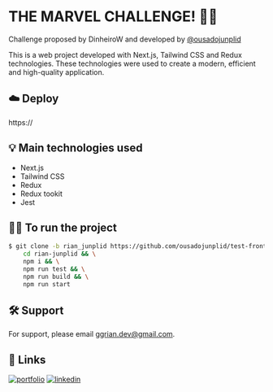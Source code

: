 # THE MARVEL CHALLENGE! 🦸‍♂️

Challenge proposed by DinheiroW and developed by [@ousadojunplid](https://www.github.com/ousadojunplid)

This is a web project developed with Next.js, Tailwind CSS and Redux technologies. These technologies were used to create a modern, efficient and high-quality application.

## ☁️ Deploy

https://

## 💡 Main technologies used

- Next.js
- Tailwind CSS
- Redux
- Redux tookit
- Jest

## 🏃‍♂️ To run the project

```bash
$ git clone -b rian_junplid https://github.com/ousadojunplid/test-frontend.git && \
    cd rian-junplid && \
    npm i && \
    npm run test && \
    npm run build && \
    npm run start
```

## 🛠️ Support

For support, please email ggrian.dev@gmail.com.

## 🔗 Links

[![portfolio](https://img.shields.io/badge/my_portfolio-000?style=for-the-badge&logo=ko-fi&logoColor=white)](https://rian-junplid.vercel.app/)
[![linkedin](https://img.shields.io/badge/linkedin-0A66C2?style=for-the-badge&logo=linkedin&logoColor=white)](https://www.linkedin.com/in/rian-junplid-08675b275/)
